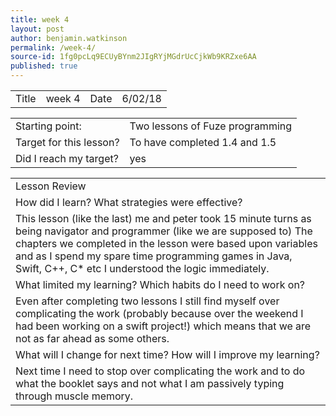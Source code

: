 ```yaml
---
title: week 4
layout: post
author: benjamin.watkinson
permalink: /week-4/
source-id: 1fg0pcLq9ECUyBYnm2JIgRYjMGdrUcCjkWb9KRZxe6AA
published: true
---
```

<table>
  <tr>
    <td>Title</td>
    <td>week 4</td>
    <td>Date</td>
    <td>6/02/18</td>
  </tr>
</table>


<table>
  <tr>
    <td>Starting point:</td>
    <td>Two lessons of Fuze programming</td>
  </tr>
  <tr>
    <td>Target for this lesson?</td>
    <td>To have completed 1.4 and 1.5</td>
  </tr>
  <tr>
    <td>Did I reach my target? </td>
    <td>yes</td>
  </tr>
</table>


<table>
  <tr>
    <td>Lesson Review</td>
  </tr>
  <tr>
    <td>How did I learn? What strategies were effective? </td>
  </tr>
  <tr>
    <td>This lesson (like the last) me and peter took 15 minute turns as being navigator and programmer (like we are supposed to) The chapters we completed in the lesson were based upon variables and as I spend my spare time programming games in Java, Swift, C++, C* etc I understood the logic immediately.</td>
  </tr>
  <tr>
    <td>What limited my learning? Which habits do I need to work on? </td>
  </tr>
  <tr>
    <td>Even after completing two lessons I still find myself over complicating the work (probably because over the weekend I had been working on a swift project!) which means that we are not as far ahead as some others.</td>
  </tr>
  <tr>
    <td>What will I change for next time? How will I improve my learning?</td>
  </tr>
  <tr>
    <td>Next time I need to stop over complicating the work and to do what the booklet says and not what I am passively typing through muscle memory.</td>
  </tr>
</table>


